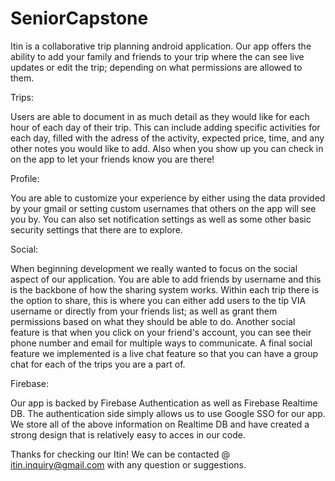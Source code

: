 # SeniorCapstone

Itin is a collaborative trip planning android application. Our app offers the ability to add your family and friends to your trip where the can see live updates or edit the trip; depending on what permissions are allowed to them. 

Trips:

  Users are able to document in as much detail as they would like for each hour of each day of their trip. This can include adding specific activities for each day,    filled with the adress of the activity, expected price, time, and any other notes you would like to add. Also when you show up you can check in on the app to let your friends know you are there!
  
Profile:

  You are able to customize your experience by either using the data provided by your gmail or setting custom usernames that others on the app will see you by. You can also set notification settings as well as some other basic security settings that there are to explore. 
  
Social:

  When beginning development we really wanted to focus on the social aspect of our application. You are able to add friends by username and this is the backbone of how the sharing system works. Within each trip there is the option to share, this is where you can either add users to the tip VIA username or directly from your friends list; as well as grant them permissions based on what they should be able to do. Another social feature is that when you click on your friend's account, you can see their phone number and email for multiple ways to communicate. A final social feature we implemented is a live chat feature so that you can have a group chat for each of the trips you are a part of.
  
Firebase:

  Our app is backed by Firebase Authentication as well as Firebase Realtime DB. The authentication side simply allows us to use Google SSO for our app. We store all of the above information on Realtime DB and have created a strong design that is relatively easy to acces in our code.
  
Thanks for checking our Itin! We can be contacted @ itin.inquiry@gmail.com with any question or suggestions.
